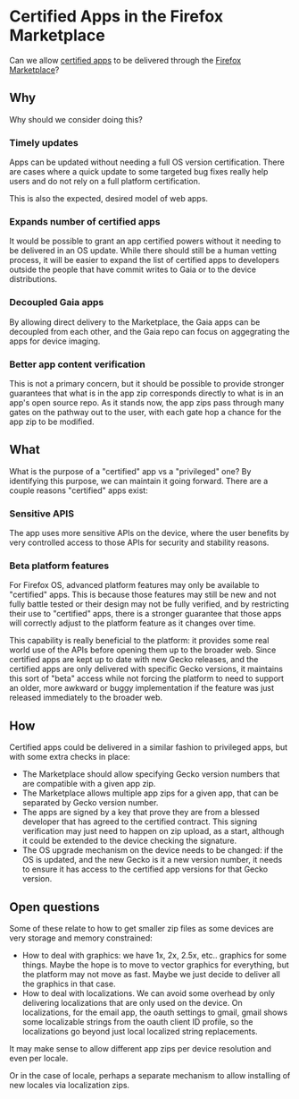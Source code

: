 # Certified Apps in the Firefox Marketplace

Can we allow [certified apps](https://developer.mozilla.org/en-US/Firefox_OS/Security/Application_security) to be delivered through the [Firefox Marketplace](https://marketplace.firefox.com/)?

## Why

Why should we consider doing this?

### Timely updates

Apps can be updated without needing a full OS version certification. There are cases where a quick update to some targeted bug fixes really help users and do not rely on a full platform certification.

This is also the expected, desired model of web apps.

### Expands number of certified apps

It would be possible to grant an app certified powers without it needing to be delivered in an OS update. While there should still be a human vetting process, it will be easier to expand the list of certified apps to developers outside the people that have commit writes to Gaia or to the device distributions.

### Decoupled Gaia apps

By allowing direct delivery to the Marketplace, the Gaia apps can be decoupled from each other, and the Gaia repo can focus on aggegrating the apps for device imaging.

### Better app content verification

This is not a primary concern, but it should be possible to provide stronger guarantees that what is in the app zip corresponds directly to what is in an app's open source repo. As it stands now, the app zips pass through many gates on the pathway out to the user, with each gate hop a chance for the app zip to be modified.

## What

What is the purpose of a "certified" app vs a "privileged" one? By identifying this purpose, we can maintain it going forward. There are a couple reasons "certified" apps exist:

### Sensitive APIS

The app uses more sensitive APIs on the device, where the user benefits by very controlled access to those APIs for security and stability reasons.

### Beta platform features

For Firefox OS, advanced platform features may only be available to "certified" apps. This is because those features may still be new and not fully battle tested or their design may not be fully verified, and by restricting their use to "certified" apps, there is a stronger guarantee that those apps will correctly adjust to the platform feature as it changes over time.

This capability is really beneficial to the platform: it provides some real world use of the APIs before opening them up to the broader web. Since certified apps are kept up to date with new Gecko releases, and the certified apps are only delivered with specific Gecko versions, it maintains this sort of "beta" access while not forcing the platform to need to support an older, more awkward or buggy implementation if the feature was just released immediately to the broader web.

## How

Certified apps could be delivered in a similar fashion to privileged apps, but with some extra checks in place:

* The Marketplace should allow specifying Gecko version numbers that are compatible with a given app zip.
* The Marketplace allows multiple app zips for a given app, that can be separated by Gecko version number.
* The apps are signed by a key that prove they are from a blessed developer that has agreed to the certified contract. This signing verification may just need to happen on zip upload, as a start, although it could be extended to the device checking the signature.
* The OS upgrade mechanism on the device needs to be changed: if the OS is updated, and the new Gecko is it a new version number, it needs to ensure it has access to the certified app versions for that Gecko version.


## Open questions

Some of these relate to how to get smaller zip files as some devices are very storage and memory constrained:

* How to deal with graphics: we have 1x, 2x, 2.5x, etc.. graphics for some things. Maybe the hope is to move to vector graphics for everything, but the platform may not move as fast. Maybe we just decide to deliver all the graphics in that case.
* How to deal with localizations. We can avoid some overhead by only delivering localizations that are only used on the device. On localizations, for the email app, the oauth settings to gmail, gmail shows some localizable strings from the oauth client ID profile, so the localizations go beyond just local localized string replacements.

It may make sense to allow different app zips per device resolution and even per locale.

Or in the case of locale, perhaps a separate mechanism to allow installing of new locales via localization zips.








